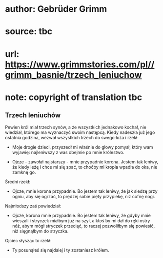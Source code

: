 # author: Gebrüder Grimm
# source: tbc
# url: https://www.grimmstories.com/pl//grimm_basnie/trzech_leniuchow
# note: copyright of translation tbc

## Trzech leniuchów 

Pewien król miał trzech synów, a że wszystkich jednakowo kochał, nie
wiedział, którego ma wyznaczyć swoim następcą. Kiedy nadeszła już jego
ostatnia godzina, wezwał wszystkich trzech do swego łoża i rzekł:

- Moje drogie dzieci, przyszedł mi właśnie do głowy pomysł, który wam
wyjawię: najleniwszy z was obejmie po mnie królestwo.

- Ojcze - zawołał najstarszy - mnie przypadnie korona. Jestem tak
leniwy, że kiedy leżę i chce mi się spać, to choćby mi kropla wpadła do
oka, nie zamknę go.

Średni rzekł:

- Ojcze, mnie korona przypadnie. Bo jestem tak leniwy, że jak siedzę
przy ogniu, aby się ogrzać, to prędzej sobie pięty przypiekę, niż cofnę
nogi.

Najmłodszy zaś powiedział:

- Ojcze, korona mnie przypadnie. Bo jestem tak leniwy, że gdyby mnie
wieszali i stryczek miałbym już na szyi, a ktoś by mi dał do ręki ostry
nóż, abym mógł stryczek przeciąć, to raczej pozwoliłbym się powiesić,
niż sięgnąłbym do stryczka.

Ojciec słysząc to rzekł:

- Ty posunąłeś się najdalej i ty zostaniesz królem.
